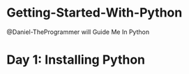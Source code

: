 # Getting-Started-With-Python
@Daniel-TheProgrammer will Guide Me In Python

# Day 1: Installing Python